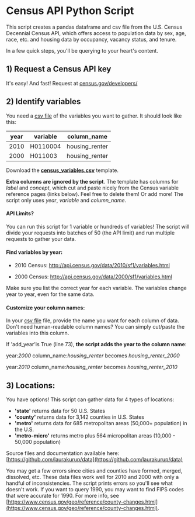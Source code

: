 # Census API Python Script

This script creates a pandas dataframe and csv file from the U.S. Census Decennial Census API, which offers access to population data by sex, age, race, etc. and housing data by occupancy, vacancy status, and tenure. 

In a few quick steps, you'll be querying to your heart's content.


## 1) Request a Census API key

It's easy!  And fast! Request at [census.gov/developers/](http://www.census.gov/developers/)


## 2) Identify variables

You need a [csv file](https://github.com/laurakurup/census-api/raw/master/census_variables.csv) of the variables you want to gather.  It should look like this:

| year | variable | column_name    |
|------|----------|----------------|
| 2010 | H0110004 | housing_renter |
| 2000 | H011003  | housing_renter |

Download the **[census_variables.csv](https://github.com/laurakurup/census-api/raw/master/census_variables.csv)** template.

**Extra columns are ignored by the script**. The template has columns for _label_ and _concept_, which cut and paste nicely from the Census variable reference pages (links below).  Feel free to delete them!  Or add more!  The script only uses _year_, _variable_ and _column_name_.  

#### API Limits?
You can run this script for 1 variable or hundreds of variables!  The script will divide your requests into batches of 50 (the API limit) and run multiple requests to gather your data.


#### Find variables by year:

+ 2010 Census: http://api.census.gov/data/2010/sf1/variables.html

+ 2000 Census: http://api.census.gov/data/2000/sf1/variables.html 
 
Make sure you list the correct year for each variable.  The variables change year to year, even for the same data.

#### Customize your column names:

In your [csv file](https://github.com/laurakurup/census-api/raw/master/census_variables.csv) file, provide the name you want for each column of data.  Don't need human-readable column names?  You can simply cut/paste the variables into this column.  

If 'add_year'is True (line 73), **the script adds the year to the column name**:

year:_2000_ column_name:_housing_renter_ becomes _housing_renter_2000_

year:_2010_ column_name:_housing_renter_ becomes _housing_renter_2010_    


## 3) Locations:

You have options!  This script can gather data for 4 types of locations:

+ **'state'** returns data for 50 U.S. States 
+ **'county'** returns data for 3,142 counties in U.S. States
+ **'metro'** returns data for 685 metropolitan areas (50,000+ population) in the U.S.
+ **'metro-micro'** returns metro plus 564 micropolitan areas (10,000 - 50,000 population)

Source files and documentation available here: [https://github.com/laurakurup/data](https://github.com/laurakurup/data)

You may get a few errors since cities and counties have formed, merged, dissolved, etc. These data files work well for 2010 and 2000 with only a handful of inconsistencies.  The script prints errors so you'll see what doesn't work.  If you want to query 1990, you may want to find FIPS codes that were accurate for 1990. For more info, see [https://www.census.gov/geo/reference/county-changes.html](https://www.census.gov/geo/reference/county-changes.html).    





